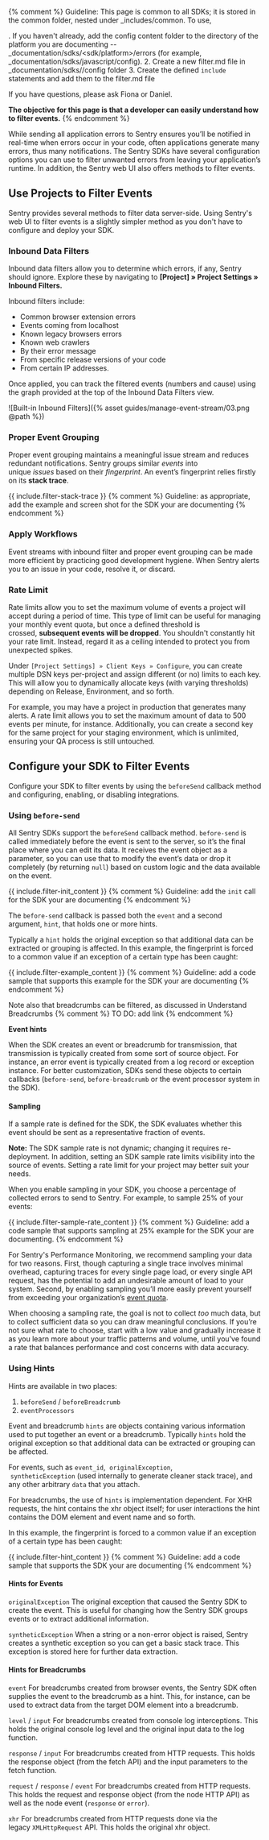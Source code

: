 {% comment %}
Guideline: This page is common to all SDKs; it is stored in the common folder, nested under _includes/common. To use, 

. If you haven't already, add the config content folder to the directory of the platform you are documenting -- _documentation/sdks/<sdk/platform>/errors (for example, _documentation/sdks/javascript/config). 
2. Create a new filter.md file in _documentation/sdks/<platform-name>/config folder
3. Create the defined `include` statements and add them to the filter.md file

If you have questions, please ask Fiona or Daniel. 

**The objective for this page is that a developer can easily understand how to filter events.**
{% endcomment %}

While sending all application errors to Sentry ensures you’ll be notified in real-time when errors occur in your code, often applications generate many errors, thus many notifications. The Sentry SDKs have several configuration options you can use to filter unwanted errors from leaving your application’s runtime. In addition, the Sentry web UI also offers methods to filter events.

## Use Projects to Filter Events

Sentry provides several methods to filter data server-side. Using Sentry's web UI to filter events is a slightly simpler method as you don't have to configure and deploy your SDK.

### Inbound Data Filters

Inbound data filters allow you to determine which errors, if any, Sentry should ignore. Explore these by navigating to **[Project] » Project Settings » Inbound Filters.**

Inbound filters include:

- Common browser extension errors
- Events coming from localhost
- Known legacy browsers errors
- Known web crawlers
- By their error message
- From specific release versions of your code
- From certain IP addresses.

Once applied, you can track the filtered events (numbers and cause) using the graph provided at the top of the Inbound Data Filters view.

![Built-in Inbound Filters]({% asset guides/manage-event-stream/03.png @path %})

### Proper Event Grouping

Proper event grouping maintains a meaningful issue stream and reduces redundant notifications. Sentry groups similar *events* into unique *issues* based on their *fingerprint*. An event’s fingerprint relies firstly on its **stack trace**.

{{ include.filter-stack-trace }}
{% comment %} 
Guideline: as appropriate, add the example and screen shot for the SDK your are documenting
{% endcomment %}

### Apply Workflows

Event streams with inbound filter and proper event grouping can be made more efficient by practicing good development hygiene. When Sentry alerts you to an issue in your code, resolve it, or discard. 

### Rate Limit

Rate limits allow you to set the maximum volume of events a project will accept during a period of time. This type of limit can be useful for managing your monthly event quota, but once a defined threshold is crossed, **subsequent events will be dropped**. You shouldn't constantly hit your rate limit. Instead, regard it as a ceiling intended to protect you from unexpected spikes.

Under `[Project Settings] » Client Keys » Configure`, you can create multiple DSN keys per-project and assign different (or no) limits to each key. This will allow you to dynamically allocate keys (with varying thresholds) depending on Release, Environment, and so forth.

For example, you may have a project in production that generates many alerts. A rate limit allows you to set the maximum amount of data to 500 events per minute, for instance. Additionally, you can create a second key for the same project for your staging environment, which is unlimited, ensuring your QA process is still untouched.

## Configure your SDK to Filter Events

Configure your SDK to filter events by using the `beforeSend` callback method and configuring, enabling, or disabling integrations.

### Using `before-send`

All Sentry SDKs support the `beforeSend` callback method. `before-send` is called immediately before the event is sent to the server, so it’s the final place where you can edit its data. It receives the event object as a parameter, so you can use that to modify the event’s data or drop it completely (by returning `null`) based on custom logic and the data available on the event.

{{ include.filter-init_content }}
{% comment %}
Guideline: add the `init` call for the SDK your are documenting
{% endcomment %}

The `before-send` callback is passed both the `event` and a second argument, `hint`, that holds one or more hints. 

Typically a `hint` holds the original exception so that additional data can be extracted or grouping is affected. In this example, the fingerprint is forced to a common value if an exception of a certain type has been caught:

{{ include.filter-example_content }}
{% comment %}
Guideline: add a code sample that supports this example for the SDK your are documenting
{% endcomment %}


Note also that breadcrumbs can be filtered, as discussed in Understand Breadcrumbs {% comment %} TO DO: add link {% endcomment %}

**Event hints**

When the SDK creates an event or breadcrumb for transmission, that transmission is typically created from some sort of source object. For instance, an error event is typically created from a log record or exception instance. For better customization, SDKs send these objects to certain callbacks (`before-send`, `before-breadcrumb` or the event processor system in the SDK).

#### Sampling

If a sample rate is defined for the SDK, the SDK evaluates whether this event should be sent as a representative fraction of events. 

**Note:** The SDK sample rate is not dynamic; changing it requires re-deployment. In addition, setting an SDK sample rate limits visibility into the source of events. Setting a rate limit for your project may better suit your needs.

When you enable sampling in your SDK, you choose a percentage of collected errors to send to Sentry. For example, to sample 25% of your events:

{{ include.filter-sample-rate_content }}
{% comment %}
Guideline: add a code sample that supports sampling at 25% example for the SDK your are documenting.
{% endcomment %}

For Sentry's Performance Monitoring, we recommend sampling your data for two reasons. First, though capturing a single trace involves minimal overhead, capturing traces for every single page load, or every single API request, has the potential to add an undesirable amount of load to your system. Second, by enabling sampling you’ll more easily prevent yourself from exceeding your organization’s [event quota](/accounts/quotas/).

When choosing a sampling rate, the goal is not to collect *too* much data, but to collect sufficient data so you can draw meaningful conclusions. If you’re not sure what rate to choose, start with a low value and gradually increase it as you learn more about your traffic patterns and volume, until you’ve found a rate that balances performance and cost concerns with data accuracy.

### Using Hints

Hints are available in two places:

1. `beforeSend` / `beforeBreadcrumb` 
2. `eventProcessors` 

Event and breadcrumb `hints` are objects containing various information used to put together an event or a breadcrumb. Typically `hints` hold the original exception so that additional data can be extracted or grouping can be affected. 

For events, such as `event_id`,  `originalException`,  `syntheticException` (used internally to generate cleaner stack trace), and any other arbitrary `data` that you attach. 

For breadcrumbs, the use of `hints` is implementation dependent. For XHR requests, the hint contains the xhr object itself; for user interactions the hint contains the DOM element and event name and so forth.

In this example, the fingerprint is forced to a common value if an exception of a certain type has been caught:

{{ include.filter-hint_content }}
{% comment %}
Guideline: add a code sample that supports the SDK your are documenting
{% endcomment %}

#### Hints for Events

`originalException`  The original exception that caused the Sentry SDK to create the event. This is useful for changing how the Sentry SDK groups events or to extract additional information.

`syntheticException` When a string or a non-error object is raised, Sentry creates a synthetic exception so you can get a basic stack trace. This exception is stored here for further data extraction.

#### Hints for Breadcrumbs

`event` For breadcrumbs created from browser events, the Sentry SDK often supplies the event to the breadcrumb as a hint. This, for instance, can be used to extract data from the target DOM element into a breadcrumb.

`level` / `input`   For breadcrumbs created from console log interceptions. This holds the original console log level and the original input data to the log function.

`response` / `input`    For breadcrumbs created from HTTP requests. This holds the response object (from the fetch API) and the input parameters to the fetch function.

`request` / `response` / `event`    For breadcrumbs created from HTTP requests. This holds the request and response object (from the node HTTP API) as well as the node event (`response` or `error`).

`xhr`   For breadcrumbs created from HTTP requests done via the legacy `XMLHttpRequest` API. This holds the original xhr object.